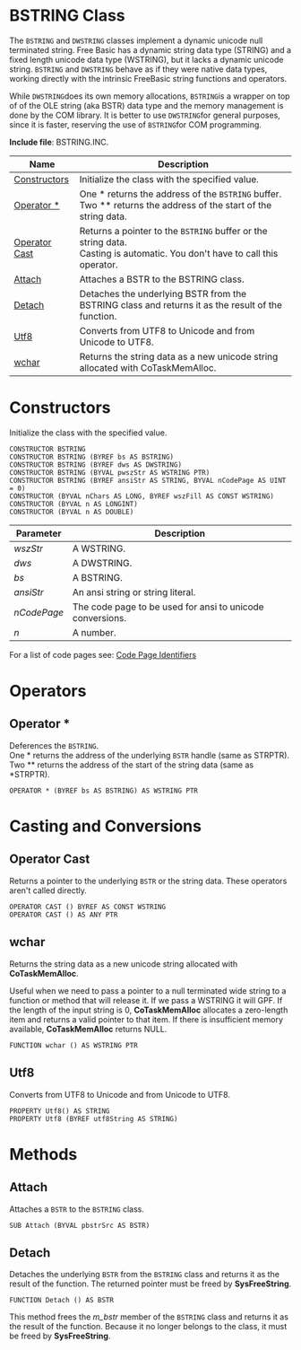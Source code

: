 # BSTRING Class

The `BSTRING` and `DWSTRING` classes implement a dynamic unicode null terminated string. Free Basic has a dynamic string data type (STRING) and a fixed length unicode data type (WSTRING), but it lacks a dynamic unicode string. `BSTRING` and `DWSTRING` behave as if they were native data types, working directly with the intrinsic FreeBasic string functions and operators.

While `DWSTRING`does its own memory allocations, `BSTRING`is a wrapper on top of of the OLE string (aka BSTR) data type and the memory management is done by the COM library. It is better to use `DWSTRING`for general purposes, since it is faster, reserving the use of `BSTRING`for COM programming.

**Include file**: BSTRING.INC.

| Name       | Description |
| ---------- | ----------- |
| [Constructors](#constructors) | Initialize the class with the specified value. |
| [Operator \*](#operator*) | One * returns the address of the `BSTRING` buffer.<br> Two ** returns the address of the start of the string data. |
| [Operator Cast](#operatorcast) | Returns a pointer to the `BSTRING` buffer or the string data.<br>Casting is automatic. You don't have to call this operator. |
| [Attach](#attach) | Attaches a BSTR to the BSTRING class. |
| [Detach](#detach) | Detaches the underlying BSTR from the BSTRING class and returns it as the result of the function. |
| [Utf8](#utf8) | Converts from UTF8 to Unicode and from Unicode to UTF8. |
| [wchar](#wchar) | Returns the string data as a new unicode string allocated with CoTaskMemAlloc. |

# <a name="constructors"></a>Constructors

Initialize the class with the specified value.

```
CONSTRUCTOR BSTRING
CONSTRUCTOR BSTRING (BYREF bs AS BSTRING)
CONSTRUCTOR BSTRING (BYREF dws AS DWSTRING)
CONSTRUCTOR BSTRING (BYVAL pwszStr AS WSTRING PTR)
CONSTRUCTOR BSTRING (BYREF ansiStr AS STRING, BYVAL nCodePage AS UINT = 0)
CONSTRUCTOR (BYVAL nChars AS LONG, BYREF wszFill AS CONST WSTRING)
CONSTRUCTOR (BYVAL n AS LONGINT)
CONSTRUCTOR (BYVAL n AS DOUBLE)
```

| Parameter  | Description |
| ---------- | ----------- |
| *wszStr* | A WSTRING. |
| *dws* | A DWSTRING. |
| *bs* | A BSTRING. |
| *ansiStr* | An ansi string or string literal. |
| *nCodePage* | The code page to be used for ansi to unicode conversions. |
| *n* | A number. |

For a list of code pages see: [Code Page Identifiers](https://msdn.microsoft.com/en-us/library/windows/desktop/dd317756(v=vs.85).aspx)

# Operators

## <a name="operator*"></a>Operator *

Deferences the `BSTRING`.<br>One * returns the address of the underlying `BSTR` handle (same as STRPTR).<br>Two ** returns the address of the start of the string data (same as *STRPTR).

```
OPERATOR * (BYREF bs AS BSTRING) AS WSTRING PTR
```

# Casting and Conversions

## <a name="operatorcast"></a>Operator Cast

Returns a pointer to the underlying `BSTR` or the string data. These operators aren't called directly.

```
OPERATOR CAST () BYREF AS CONST WSTRING
OPERATOR CAST () AS ANY PTR
```

## <a name="wchar"></a>wchar

Returns the string data as a new unicode string allocated with **CoTaskMemAlloc**.

Useful when we need to pass a pointer to a null terminated wide string to a function or method that will release it. If we pass a WSTRING it will GPF. If the length of the input string is 0, **CoTaskMemAlloc** allocates a zero-length item and returns a valid pointer to that item. If there is insufficient memory available, **CoTaskMemAlloc** returns NULL.

```
FUNCTION wchar () AS WSTRING PTR
```

## <a name="utf8"></a>Utf8

Converts from UTF8 to Unicode and from Unicode to UTF8.

```
PROPERTY Utf8() AS STRING
PROPERTY Utf8 (BYREF utf8String AS STRING)
```

# Methods

## <a name="attach"></a>Attach

Attaches a `BSTR` to the `BSTRING` class.

```
SUB Attach (BYVAL pbstrSrc AS BSTR)
```

## <a name="detach"></a>Detach

Detaches the underlying `BSTR` from the `BSTRING` class and returns it as the result of the function. The returned pointer must be freed by **SysFreeString**.

```
FUNCTION Detach () AS BSTR
```

This method frees the *m_bstr* member of the `BSTRING` class and returns it as the result of the function. Because it no longer belongs to the class, it must be freed by **SysFreeString**.
